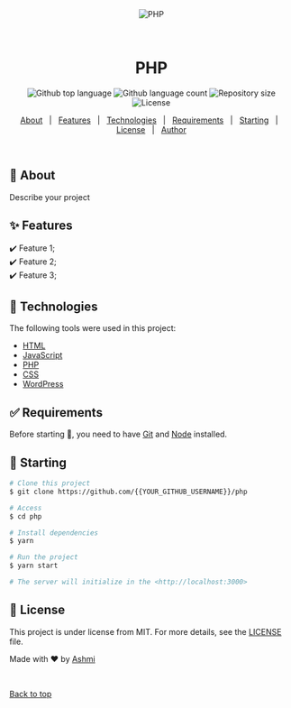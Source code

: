 <div align="center" id="top"> 
  <img src="./.github/app.gif" alt="PHP" />

&#xa0;

  <!-- <a href="https://php.netlify.app">Demo</a> -->
</div>

<h1 align="center">PHP</h1>

<p align="center">
  <img alt="Github top language" src="https://img.shields.io/github/languages/top/{{YOUR_GITHUB_USERNAME}}/php?color=56BEB8">

  <img alt="Github language count" src="https://img.shields.io/github/languages/count/{{YOUR_GITHUB_USERNAME}}/php?color=56BEB8">

  <img alt="Repository size" src="https://img.shields.io/github/repo-size/{{YOUR_GITHUB_USERNAME}}/php?color=56BEB8">

  <img alt="License" src="https://img.shields.io/github/license/{{YOUR_GITHUB_USERNAME}}/php?color=56BEB8">

  <!-- <img alt="Github issues" src="https://img.shields.io/github/issues/{{YOUR_GITHUB_USERNAME}}/php?color=56BEB8" /> -->

  <!-- <img alt="Github forks" src="https://img.shields.io/github/forks/{{YOUR_GITHUB_USERNAME}}/php?color=56BEB8" /> -->

  <!-- <img alt="Github stars" src="https://img.shields.io/github/stars/{{YOUR_GITHUB_USERNAME}}/php?color=56BEB8" /> -->
</p>

<!-- Status -->

<!-- <h4 align="center">
	🚧  PHP 🚀 Under construction...  🚧
</h4>

<hr> -->

<p align="center">
  <a href="#dart-about">About</a> &#xa0; | &#xa0; 
  <a href="#sparkles-features">Features</a> &#xa0; | &#xa0;
  <a href="#rocket-technologies">Technologies</a> &#xa0; | &#xa0;
  <a href="#white_check_mark-requirements">Requirements</a> &#xa0; | &#xa0;
  <a href="#checkered_flag-starting">Starting</a> &#xa0; | &#xa0;
  <a href="#memo-license">License</a> &#xa0; | &#xa0;
  <a href="https://github.com/{{YOUR_GITHUB_USERNAME}}" target="_blank">Author</a>
</p>

<br>

## :dart: About

Describe your project

## :sparkles: Features

:heavy_check_mark: Feature 1;\
:heavy_check_mark: Feature 2;\
:heavy_check_mark: Feature 3;

## :rocket: Technologies

The following tools were used in this project:

- [HTML](https://expo.io/)
- [JavaScript](https://nodejs.org/en/)
- [PHP](https://pt-br.reactjs.org/)
- [CSS](https://reactnative.dev/)
- [WordPress](https://www.typescriptlang.org/)

## :white_check_mark: Requirements

Before starting :checkered_flag:, you need to have [Git](https://git-scm.com) and [Node](https://nodejs.org/en/) installed.

## :checkered_flag: Starting

```bash
# Clone this project
$ git clone https://github.com/{{YOUR_GITHUB_USERNAME}}/php

# Access
$ cd php

# Install dependencies
$ yarn

# Run the project
$ yarn start

# The server will initialize in the <http://localhost:3000>
```

## :memo: License

This project is under license from MIT. For more details, see the [LICENSE](LICENSE.md) file.

Made with :heart: by <a href="https://github.com/{{YOUR_GITHUB_USERNAME}}" target="_blank">Ashmi</a>

&#xa0;

<a href="#top">Back to top</a>

